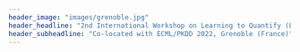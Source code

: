 ```yaml
---
header_image: "images/grenoble.jpg"
header_headline: "2nd International Workshop on Learning to Quantify (LQ 2022)" 
header_subheadline: "Co-located with ECML/PKDD 2022, Grenoble (France)" 
---
```


